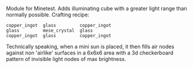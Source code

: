 Module for Minetest. Adds illuminating cube with a greater light range than normally possible. Crafting recipe:

```
copper_ingot  glass         copper_ingot
glass         mese_crystal  glass
copper_ingot  glass         copper_ingot
```

Technically speaking, when a mini sun is placed, it then fills air nodes against non 'airlike' surfaces in a 6x6x6 area with a 3d checkerboard pattern of invisible light nodes of max brightness.
